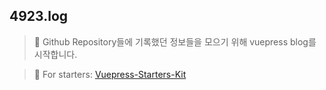 ## 4923.log

> :seedling: Github Repository들에 기록했던 정보들을 모으기 위해 vuepress blog를 시작합니다.

> :cake: For starters: [Vuepress-Starters-Kit](https://github.com/4923/vuepress/wiki/for-Vuepress-Starters)